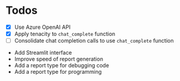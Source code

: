 # Todos

- [x] Use Azure OpenAI API
- [x] Apply tenacity to `chat_complete` function
- [ ] Consolidate chat completion calls to use `chat_complete` function
- Add Streamlit interface
- Improve speed of report generation
- Add a report type for debugging code
- Add a report type for programming
